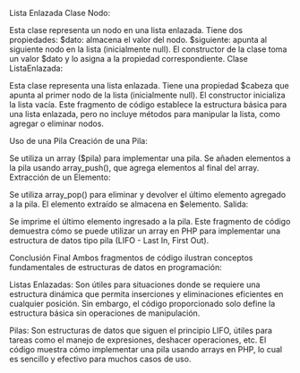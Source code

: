 Lista Enlazada
Clase Nodo:

Esta clase representa un nodo en una lista enlazada.
Tiene dos propiedades:
$dato: almacena el valor del nodo.
$siguiente: apunta al siguiente nodo en la lista (inicialmente null).
El constructor de la clase toma un valor $dato y lo asigna a la propiedad correspondiente.
Clase ListaEnlazada:

Esta clase representa una lista enlazada.
Tiene una propiedad $cabeza que apunta al primer nodo de la lista (inicialmente null).
El constructor inicializa la lista vacía.
Este fragmento de código establece la estructura básica para una lista enlazada, pero no incluye métodos para manipular la lista, como agregar o eliminar nodos.

Uso de una Pila
Creación de una Pila:

Se utiliza un array ($pila) para implementar una pila.
Se añaden elementos a la pila usando array_push(), que agrega elementos al final del array.
Extracción de un Elemento:

Se utiliza array_pop() para eliminar y devolver el último elemento agregado a la pila.
El elemento extraído se almacena en $elemento.
Salida:

Se imprime el último elemento ingresado a la pila.
Este fragmento de código demuestra cómo se puede utilizar un array en PHP para implementar una estructura de datos tipo pila (LIFO - Last In, First Out).

Conclusión Final
Ambos fragmentos de código ilustran conceptos fundamentales de estructuras de datos en programación:

Listas Enlazadas: Son útiles para situaciones donde se requiere una estructura dinámica que permita inserciones y eliminaciones eficientes en cualquier posición. Sin embargo, el código proporcionado solo define la estructura básica sin operaciones de manipulación.

Pilas: Son estructuras de datos que siguen el principio LIFO, útiles para tareas como el manejo de expresiones, deshacer operaciones, etc. El código muestra cómo implementar una pila usando arrays en PHP, lo cual es sencillo y efectivo para muchos casos de uso.
